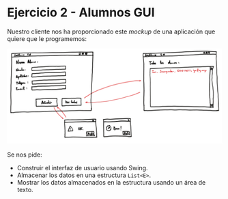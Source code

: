 # Ejercicio 2 - Alumnos GUI

Nuestro cliente nos ha proporcionado este *mockup* de una aplicación que quiere que le programemos:

![](alumnos.png)

Se nos pide:

- Construir el interfaz de usuario usando Swing.
- Almacenar los datos en una estructura `List<E>`.
- Mostrar los datos almacenados en la estructura usando un área de texto.

